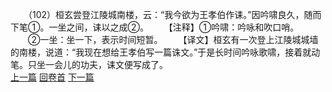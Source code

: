 　　（102）桓玄尝登江陵城南楼，云：“我今欲为王孝伯作诔。”因吟啸良久，随而下笔①。一坐之间，诔以之成②。
　　【注释】①吟啸：吟咏和吹口哨。
　　②一坐：坐一下，表示时间短暂。
　　【译文】桓玄有一次登上江陵城城墙的南楼，说道：“我现在想给王孝伯写一篇诛文。”于是长时间吟咏歌啸，接着就动笔。只坐一会儿的功夫，诔文便写成了。
<br>[上一篇](04_101) [回卷首](04_000) [下一篇](04_103)
